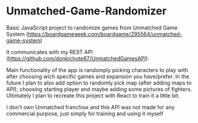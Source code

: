 # Unmatched-Game-Randomizer
Basic JavaScript project to randomize games from Unmatched Game System (https://boardgamegeek.com/boardgame/295564/unmatched-game-system)

It communicates with my REST API (https://github.com/donkichote87/UnmatchedGamesAPI).

Main functionality of the app is randomply picking characters to play with after choosing wich specific games and expansion you have/prefer.
In the future I plan to also add option to randomly pick map (after adding maps to API), choosing starting player and maybe adding some pictures of fighters.
Ultimately I plan to recreate this project with React to train it a little bit.

I don't own Unmatched franchise and this API was not made for any commercial purpose, just simply for training and using it myself
